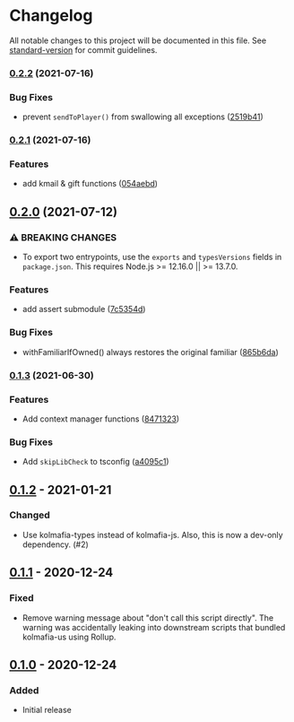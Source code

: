 # Changelog

All notable changes to this project will be documented in this file. See [standard-version](https://github.com/conventional-changelog/standard-version) for commit guidelines.

### [0.2.2](https://github.com/pastelmind/kolmafia-util/compare/v0.2.1...v0.2.2) (2021-07-16)


### Bug Fixes

* prevent `sendToPlayer()` from swallowing all exceptions ([2519b41](https://github.com/pastelmind/kolmafia-util/commit/2519b410a96625232d86e2e6b36e9496e6b25769))

### [0.2.1](https://github.com/pastelmind/kolmafia-util/compare/v0.2.0...v0.2.1) (2021-07-16)


### Features

* add kmail & gift functions ([054aebd](https://github.com/pastelmind/kolmafia-util/commit/054aebd6ce1a1e6d00fa5cf784208897cc38ec19))

## [0.2.0](https://github.com/pastelmind/kolmafia-util/compare/v0.1.3...v0.2.0) (2021-07-12)


### ⚠ BREAKING CHANGES

* To export two entrypoints, use the `exports` and `typesVersions` fields
in `package.json`. This requires Node.js >= 12.16.0 || >= 13.7.0.

### Features

* add assert submodule ([7c5354d](https://github.com/pastelmind/kolmafia-util/commit/7c5354d842da11ef42e979660c8cec58fb721eb5))


### Bug Fixes

* withFamiliarIfOwned() always restores the original familiar ([865b6da](https://github.com/pastelmind/kolmafia-util/commit/865b6da75d6db0d3318cc04bea9b30000b9fc4ff))

### [0.1.3](https://github.com/pastelmind/kolmafia-util/compare/v0.1.2...v0.1.3) (2021-06-30)


### Features

* Add context manager functions ([8471323](https://github.com/pastelmind/kolmafia-util/commit/8471323e574241d7106b2d83a471fd60e1d24305))


### Bug Fixes

* Add `skipLibCheck` to tsconfig ([a4095c1](https://github.com/pastelmind/kolmafia-util/commit/a4095c14c23225a3158b706a5b7c75f3dfb4ad20))

## [0.1.2] - 2021-01-21

### Changed

- Use kolmafia-types instead of kolmafia-js.
  Also, this is now a dev-only dependency. (#2)

## [0.1.1] - 2020-12-24

### Fixed

- Remove warning message about "don't call this script directly". The warning was accidentally leaking into downstream scripts that bundled kolmafia-us using Rollup.

## [0.1.0] - 2020-12-24

### Added

- Initial release

[unreleased]: https://github.com/pastelmind/kolmafia-util/compare/v0.1.2...HEAD
[0.1.2]: https://github.com/pastelmind/kolmafia-util/compare/v0.1.1...v0.1.2
[0.1.1]: https://github.com/pastelmind/kolmafia-util/compare/v0.1.0...v0.1.1
[0.1.0]: https://github.com/pastelmind/kolmafia-util/releases/tag/v0.1.0
